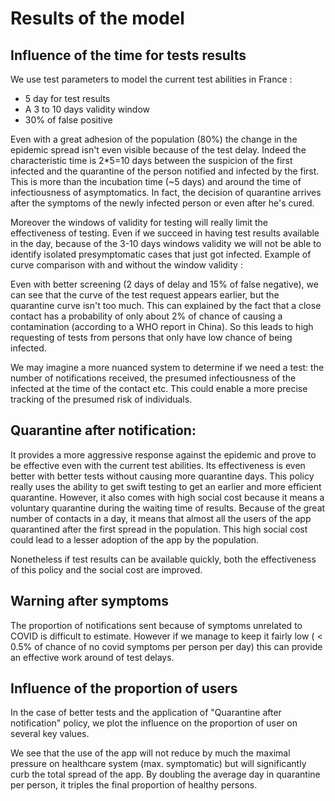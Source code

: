 # Results of the model

## Influence of the time for tests results

We use test parameters to model the current test abilities in France :
 * 5 day for test results
 * A 3 to 10 days validity window
 * 30% of false positive

Even with a great adhesion of the population (80%) the change in the epidemic spread isn't even visible because of the test delay.
Indeed the characteristic time is 2*5=10 days between the suspicion of the first infected and the quarantine of the person notified
and infected by the first. This is more than the incubation time (~5 days) and around the time of infectiousness of asymptomatics.
In fact, the decision of quarantine arrives after the symptoms of the newly infected person or even after he's cured.

Moreover the windows of validity for testing will really limit the effectiveness of testing. Even if we
succeed in having test results available in the day, because of the 3-10 days windows validity we will not be able to
identify isolated presymptomatic cases that just got infected. Example of curve comparison with and without the window validity :

Even with better screening (2 days of delay and 15% of false negative), we can see that the curve of the test request appears earlier, but the
quarantine curve isn't too much. This can explained by the fact that a close contact has a probability of only about 2% of chance of causing a
contamination (according to a WHO report in China). So this leads to high requesting of tests from persons that only have low chance of being
infected.

We may imagine a more nuanced system to determine if we need a test: the number of notifications received, the presumed infectiousness of the infected
at the time of the contact etc. This could enable a more precise tracking of the presumed risk of individuals.

## Quarantine after notification:

It provides a more aggressive response against the epidemic and prove to be effective even with the current test abilities.
Its effectiveness is even better with better tests without causing more quarantine days.
This policy really uses the ability to get swift testing to get an earlier and more efficient quarantine.
However, it also comes with high social cost because it means a voluntary quarantine during the waiting time of results.
Because of the great number of contacts in a day, it means that almost all the users of the app quarantined after the first spread in the population.
This high social cost could lead to a lesser adoption of the app by the population.

Nonetheless if test results can be available quickly, both the effectiveness of this policy and the social cost are improved.


## Warning after symptoms

The proportion of notifications sent because of symptoms unrelated to COVID is difficult to estimate.
However if we manage to keep it fairly low ( < 0.5% of chance of no covid symptoms per person per day)
this can provide an effective work around of test delays.

## Influence of the proportion of users

In the case of better tests and the application of "Quarantine after notification" policy, we plot the influence on the proportion of
user on several key values.

We see that the use of the app will not reduce by much the maximal pressure on healthcare system (max. symptomatic) but will
significantly curb the total spread of the app.
By doubling the average day in quarantine per person, it triples the final proportion of healthy persons.
